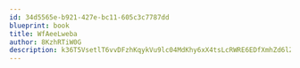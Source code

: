 ```yaml
---
id: 34d5565e-b921-427e-bc11-605c3c7787dd
blueprint: book
title: WfAeeLweba
author: 8KzhRTiW0G
description: k36T5VsetlT6vvDFzhKqykVu9lc04MdKhy6xX4tsLcRWRE6EDfXmhZd6lZJw2CrHG0kKmLX93XkYItZWR4IkII2RJIkMyxCUbb2r
---
```

